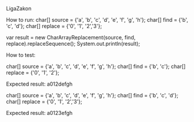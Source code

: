 LigaZakon

How to run:
char[] source = {'a', 'b', 'c', 'd', 'e', 'f', 'g', 'h'};
char[] find = {'b', 'c', 'd'};
char[] replace = {'0', '1', '2','3'};

var result = new CharArrayReplacement(source, find, replace).replaceSequence();
System.out.println(result);

How to test:

char[] source = {'a', 'b', 'c', 'd', 'e', 'f', 'g', 'h'};
char[] find = {'b', 'c'};
char[] replace = {'0', '1', '2'};

Expected result: a012defgh


char[] source = {'a', 'b', 'c', 'd', 'e', 'f', 'g', 'h'};
char[] find = {'b', 'c', 'd'};
char[] replace = {'0', '1', '2','3'};

Expected result: a0123efgh


